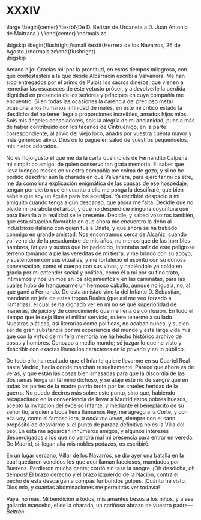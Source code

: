 # XXXIV

<!--- 
<div> 
  <span style="margin:0 auto;text-indent:0;display:block;text-align:center;font-weight:bold;font-size:larger;">
                De D. Beltrán de Urdaneta a D. Juan Antonio de Maltrana.       <br />
  </span>
</div> 
<p> </p>
-->

\large
\begin{center}
\textbf{De D. Beltrán de Urdaneta a D. Juan Antonio de Maltrana.}               \\
\end{center}
\normalsize

<!--- 
<div>
  <span style="width:100%;display:block;text-align:right;"> 
                *Herrera de los Navarros, 26 de Agosto.*
  </span>
</div>
<p> </p>
-->

\bigskip
\begin{flushright}\small \textit{Herrera de los Navarros, 26 de Agosto.}\normalsize\end{flushright}   
\bigskip

Amado hijo: Gracias mil por la prontitud, en estos tiempos milagrosa, con que
contestasteis a la que desde Albarracín escribí a Valvanera. Me han sido
entregados por el primo de Pulpis los sacros dineros, que vienen a remediar las
escaseces de este vetusto prócer, y a devolverle la perdida dignidad en
presencia de los señores y príncipes en cuya compañía me encuentro. Si en todas
las ocasiones la carencia del precioso metal ocasiona a los humanos infinidad
de males, en este mi crítico estado la desdicha del no tener llega
a proporciones increíbles, amados hijos míos. Sois mis ángeles consoladores,
sois la alegría de mi ancianidad, pues a más de haber contribuido con los
tacaños de Cintruénigo, en la parte correspondiente, al alivio del viejo loco,
añadís por vuestra cuenta mayor y más generoso alivio. Dios os lo pague en
salud de vuestros pequeñuelos, mis nietos adorados.

No es flojo gusto el que me da la carta que incluís de Fernandito Calpena, mi
simpático amigo, de quien conservo tan grata memoria. El saber que lleva
luengos meses en vuestra compañía me colma de gozo, y si no he podido descifrar
aún la charada en que Valvanera, para ejercitar mi caletre, me da como una
explicación enigmática de las causas de ese hospedaje, tengan por cierto que en
cuanto a ello me ponga la descifraré, que bien sabéis que soy un águila para
los acertijos. Ya escribiré despacio a mi amiguito cuando tenga algún descanso,
que ahora me falta. Decidle que no olvide mi parábola del árbol, y que no
desperdicie ninguna coyuntura que para llevarla a la realidad se le presente.
Decidle, y sabed vosotros también, que esta situación favorable en que ahora me
encuentro la debo al industrioso italiano con quien fue a Oñate, y que ahora se
ha trabado conmigo en grande amistad. Nos encontramos cerca de Alcañiz, cuando
yo, vencido de la pesadumbre de mis años, no menos que de las horribles
hambres, fatigas y sustos que he padecido, intentaba salir de este peligroso
terreno tomando a pie las vereditas de mi tierra, y me brindó con su apoyo,
y sustentome con sus vituallas, y me fortaleció el espíritu con su donosa
conversación, como el cuerpo con sus vinos; y habiéndole yo caído en gracia por
mi entender social y político, como él a mí por su fino trato, intimamos y nos
unimos en los alojamientos y en las caminatas, para las cuales hubo de
franquearme un hermoso caballo, aunque no iguala, no, al que gané a Fernando.
De esta amistad vino la del Infante D. Sebastián, mandarín en jefe de estas
tropas Reales (que así me veo forzado a llamarlas), el cual se ha dignado ver
en mí no sé qué superioridad de maneras, de juicio y de conocimiento que me
llena de confusión. En todo el tiempo que le deja libre el militar servicio,
quiere tenerme a su lado. Nuestras pláticas, así literarias como políticas, no
acaban nunca, y suelen ser de gran substancia por mi experiencia del mundo
y esta larga vida mía, que con la virtud de mi feliz memoria me ha hecho
histórico archivo de cosas y hombres. Conozco a medio mundo; sé juzgar lo que
he visto y describir con exactas líneas los caracteres en lo privado y en lo
público.

De todo ello ha resultado que el Infante quiere llevarme en su Cuartel Real
hasta Madrid, hacia donde marchan resueltamente. Parece que ahora va de veras,
y que están las cosas bien amasadas para que la discordia de las dos ramas
tenga un término dichoso, y se ataje este río de sangre que en todas las partes
de la madre patria brota por las crueles heridas de la guerra. No puedo deciros
más sobre este punto, sino que, habiendo recapacitado en la conveniencia de
llevar a Madrid estos pobres huesos, acepto la invitación del excelso Infante,
y mediante el beneplácito de su señor tío, a quien a boca llena llamamos Rey,
me agrego a la Corte, y con ella voy, como el famoso loro, *a onde me leven*,
siempre con el sano propósito de desviarme si el punto de parada definitiva no
es la Villa del oso. En esta me aguardan innúmeros amigos, y algunos intereses
desperdigados a los que no vendrá mal mi presencia para entrar en vereda. De
Madrid, si llegan allá mis nobles pedazos, os escribiré.

En un lugar cercano, Villar de los Navarros, se dio ayer una batalla en la cual
quedaron vencidos los que aquí llaman facciosos, mandados por Buerens.
Perdieron mucha gente; corrió sin tasa la sangre. ¡Oh desdicha, oh tiempos! El
brazo derecho y el brazo izquierdo de la Nación, contra el pecho de esta
descargan a compás furibundos golpes. ¡Cuánto he visto, Dios mío, y cuántas
abominaciones me permitirás ver todavía!

Vaya, no más. Mi bendición a todos, mis amantes besos a los niños, y a ese
gallardo mancebo, el de la charada, un cariñoso abrazo de vuestro
padre—*Beltrán*.
